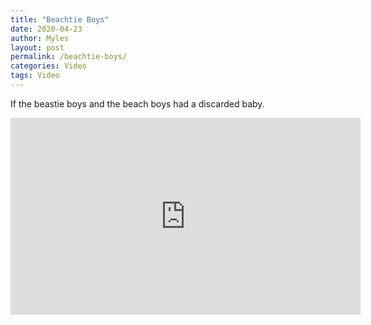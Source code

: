 ```yaml
---
title: "Beachtie Boys"
date: 2020-04-23
author: Myles 
layout: post
permalink: /beachtie-boys/
categories: Video
tags: Video
---
```


If the beastie boys and the beach boys had a discarded baby. 

<iframe width="560" height="315" src="https://www.youtube.com/embed/PybUandDvAw?si=YImXtJwRUV31Uite" title="YouTube video player" frameborder="0" allow="accelerometer; autoplay; clipboard-write; encrypted-media; gyroscope; picture-in-picture; web-share" referrerpolicy="strict-origin-when-cross-origin" allowfullscreen></iframe>

